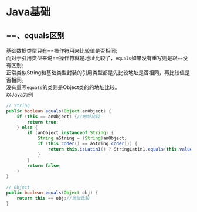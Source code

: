 # Java基础

## ==、equals区别

基础数据类型只有==操作符用来比较值是否相同;  
而对于引用类型来说==操作符就是地址比较了，`equals`如果没有重写则是跟`==`没有区别;  
正常类似String和基础类型封装的引用类型都是先比较地址是否相同，再比较值是否相同。  
没有重写`equals`的类则是Object类的的地址比较。  
以Java为例  
```java
// String
public boolean equals(Object anObject) {
    if (this == anObject) {//地址比较
        return true;
    } else {
        if (anObject instanceof String) {
            String aString = (String)anObject;
            if (this.coder() == aString.coder()) {
                return this.isLatin1() ? StringLatin1.equals(this.value, aString.value) : StringUTF16.equals(this.value, aString.value);
            }
        }
        return false;
    }
}
    
// Object
public boolean equals(Object obj) {
    return this == obj;//地址比较
}
```

